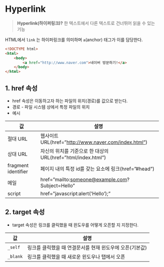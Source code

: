 # Hyperlink
> **Hyperlink(하이퍼링크)?** 한 텍스트에서 다른 텍스트로 건너뛰어 읽을 수 있는 기능
> 

HTML에서 `link` 는 하이퍼링크를 의미하며 `a`(anchor) 태그가 이를 담당한다. 

```html
<!DOCTYPE html>
<html>
	<body>
		<a href="http://www.naver.com">네이버 방문하기!</a>
	</body>
</html>
```

## 1. href 속성

- href 속성은 이동하고자 하는 파일의 위치(경로)를 값으로 받는다.
- 경로 - 파일 시스템 상에서 특정 파일의 위치
- 예시

| 값 | 설명 |
| --- | --- |
| 절대 URL | 웹사이트 URL(href=”http://www.naver.com/index.html”) |
| 상대 URL | 자신의 위치를 기준으로 한 대상의 URL(href=”html/index.html”) |
| fragment identifier | 페이지 내의 특정 id를 갖는 요소에 링크(href=”#head”) |
| 메일 | href=”mailto:someone@example.com?Subject=Hello” |
| script | href=”javascript:alert(’Hello’);” |

## 2. target 속성

- target 속성은 링크를 클릭했을 때 윈도우를 어떻게 오픈할 지 지정한다.

| 값 | 설명 |
| --- | --- |
| `_self` | 링크를 클릭했을 때 연결문서를 현재 윈도우에 오픈(기본값) |
| `_blank` | 링크를 클릭했을 때 새로운 윈도우나 탭에서 오픈 |